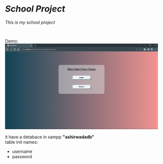 # **_School Project_**

_This is my school project_

<br>

Demo:
![](imgs/demo.png)

it have a detabace in xampp **"ashirwadadb"**
<br>
table init names:

- username
- password
